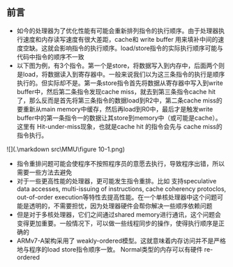## 前言

+ 如今的处理器为了优化性能有可能会重新排列指令的执行顺序。由于处理器执行速度和内存读写速度有很大差距，cache和 write buffer 用来填补中间的速度空缺。这就会影响指令的执行顺序。load/store指令的实际执行顺序可能与代码中指令的顺序不一致
+ 以下图为例，有3个指令。第一个是store，将数据写入到内存中，后面两个则是load，将数据读入到寄存器中。一般来说我们以为这三条指令的执行是顺序执行的。但实际却不是。第一条store指令首先将数据从寄存器中写入到write buffer中，然后第二条指令发现cache miss，就去到第三条指令cache hit了，那么反而是首先将第三条指令的数据load到R2中，第二条cache miss的要重新从main memory中缓存，然后再load到R0中，最后才是触发write buffer中的第一条指令一的数据让其store到memory中（或可能是cache）。这里有 Hit-under-miss现象，也就是cache hit 的指令会先与 cache miss的指令执行。

![](.\markdown src\MMU\figure 10-1.png)

+ 指令重排问题可能会使程序不按照程序员的意愿去执行，导致程序出错，所以需要一些方法去避免
+ 对于一些更高性能的处理器，更可能发生指令重排。比如 支持speculative data accesses, multi-issuing of instructions, cache coherency protoclos, out-of-order execution等特性去提高性能。在一个单核处理器中这个问题可能是透明的，不需要担忧，因为处理器硬件会帮你解决一些顺序依赖问题
+ 但是对于多核处理器，它们之间通过shared memory进行通讯，这个问题会变得更加重要。一般情况下，可以做一些线程同步的操作，使得执行顺序是正确的
+ ARMv7-A架构采用了 weakly-ordered模型。这就意味着内存访问并不是严格地与程序的load store指令顺序一致。 Normal类型的内存可以有硬件 re-ordered













